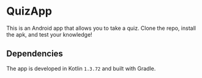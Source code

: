 # QuizApp
This is an Android app that allows you to take a quiz. Clone the repo, install the apk, and test your knowledge!

## Dependencies
The app is developed in Kotlin `1.3.72` and built with Gradle. 
